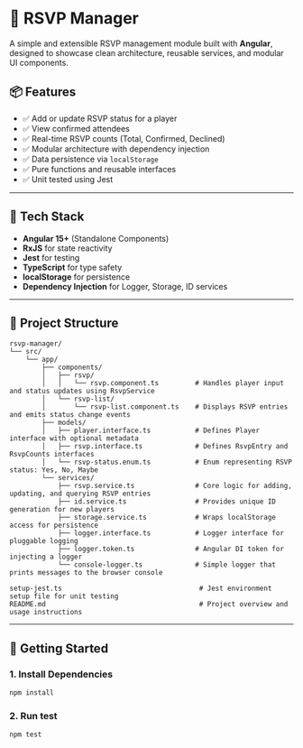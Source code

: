 # 🎉 RSVP Manager

A simple and extensible RSVP management module built with **Angular**, designed to showcase clean architecture, reusable services, and modular UI components.

## 📦 Features

- ✅ Add or update RSVP status for a player
- ✅ View confirmed attendees
- ✅ Real-time RSVP counts (Total, Confirmed, Declined)
- ✅ Modular architecture with dependency injection
- ✅ Data persistence via `localStorage`
- ✅ Pure functions and reusable interfaces
- ✅ Unit tested using Jest

---

## 🧠 Tech Stack

- **Angular 15+** (Standalone Components)
- **RxJS** for state reactivity
- **Jest** for testing
- **TypeScript** for type safety
- **localStorage** for persistence
- **Dependency Injection** for Logger, Storage, ID services

---

## 🧩 Project Structure

```text
rsvp-manager/
└── src/
    └── app/
        ├── components/
        │   ├── rsvp/
        │   │   └── rsvp.component.ts         # Handles player input and status updates using RsvpService
        │   └── rsvp-list/
        │       └── rsvp-list.component.ts    # Displays RSVP entries and emits status change events
        ├── models/
        │   ├── player.interface.ts           # Defines Player interface with optional metadata
        │   ├── rsvp.interface.ts             # Defines RsvpEntry and RsvpCounts interfaces
        │   └── rsvp-status.enum.ts           # Enum representing RSVP status: Yes, No, Maybe
        └── services/
            ├── rsvp.service.ts               # Core logic for adding, updating, and querying RSVP entries
            ├── id.service.ts                 # Provides unique ID generation for new players
            ├── storage.service.ts            # Wraps localStorage access for persistence
            ├── logger.interface.ts           # Logger interface for pluggable logging
            ├── logger.token.ts               # Angular DI token for injecting a logger
            └── console-logger.ts             # Simple logger that prints messages to the browser console

setup-jest.ts                                  # Jest environment setup file for unit testing
README.md                                      # Project overview and usage instructions
```

---

## 🚀 Getting Started

### 1. Install Dependencies

```bash
npm install
```

### 2. Run test

```bash
npm test